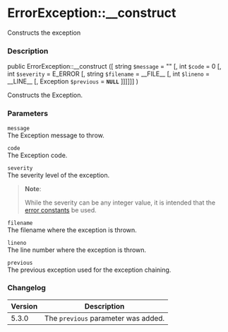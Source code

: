 ErrorException::\_\_construct
=============================

Constructs the exception

### Description

<span class="modifier">public</span> <span
class="methodname">ErrorException::\_\_construct</span> (\[ <span
class="methodparam"><span class="type">string</span> `$message`<span
class="initializer"> = ""</span></span> \[, <span
class="methodparam"><span class="type">int</span> `$code`<span
class="initializer"> = 0</span></span> \[, <span
class="methodparam"><span class="type">int</span> `$severity`<span
class="initializer"> = E\_ERROR</span></span> \[, <span
class="methodparam"><span class="type">string</span> `$filename`<span
class="initializer"> = \_\_FILE\_\_</span></span> \[, <span
class="methodparam"><span class="type">int</span> `$lineno`<span
class="initializer"> = \_\_LINE\_\_</span></span> \[, <span
class="methodparam"><span class="type">Exception</span> `$previous`<span
class="initializer"> = **`NULL`**</span></span> \]\]\]\]\]\] )

Constructs the Exception.

### Parameters

`message`  
The Exception message to throw.

`code`  
The Exception code.

`severity`  
The severity level of the exception.

> **Note**:
>
> While the severity can be any <span class="type">integer</span> value,
> it is intended that the
> <a href="/errorfunc/constants.html" class="link">error constants</a>
> be used.

`filename`  
The filename where the exception is thrown.

`lineno`  
The line number where the exception is thrown.

`previous`  
The previous exception used for the exception chaining.

### Changelog

| Version | Description                         |
|---------|-------------------------------------|
| 5.3.0   | The `previous` parameter was added. |

